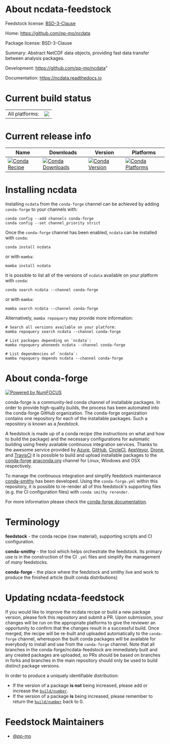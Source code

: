 About ncdata-feedstock
======================

Feedstock license: [BSD-3-Clause](https://github.com/conda-forge/ncdata-feedstock/blob/main/LICENSE.txt)

Home: https://github.com/pp-mo/ncdata

Package license: BSD-3-Clause

Summary: Abstract NetCDF data objects, providing fast data transfer between analysis packages.

Development: https://github.com/pp-mo/ncdata"

Documentation: https://ncdata.readthedocs.io

Current build status
====================


<table><tr><td>All platforms:</td>
    <td>
      <a href="https://dev.azure.com/conda-forge/feedstock-builds/_build/latest?definitionId=21188&branchName=main">
        <img src="https://dev.azure.com/conda-forge/feedstock-builds/_apis/build/status/ncdata-feedstock?branchName=main">
      </a>
    </td>
  </tr>
</table>

Current release info
====================

| Name | Downloads | Version | Platforms |
| --- | --- | --- | --- |
| [![Conda Recipe](https://img.shields.io/badge/recipe-ncdata-green.svg)](https://anaconda.org/conda-forge/ncdata) | [![Conda Downloads](https://img.shields.io/conda/dn/conda-forge/ncdata.svg)](https://anaconda.org/conda-forge/ncdata) | [![Conda Version](https://img.shields.io/conda/vn/conda-forge/ncdata.svg)](https://anaconda.org/conda-forge/ncdata) | [![Conda Platforms](https://img.shields.io/conda/pn/conda-forge/ncdata.svg)](https://anaconda.org/conda-forge/ncdata) |

Installing ncdata
=================

Installing `ncdata` from the `conda-forge` channel can be achieved by adding `conda-forge` to your channels with:

```
conda config --add channels conda-forge
conda config --set channel_priority strict
```

Once the `conda-forge` channel has been enabled, `ncdata` can be installed with `conda`:

```
conda install ncdata
```

or with `mamba`:

```
mamba install ncdata
```

It is possible to list all of the versions of `ncdata` available on your platform with `conda`:

```
conda search ncdata --channel conda-forge
```

or with `mamba`:

```
mamba search ncdata --channel conda-forge
```

Alternatively, `mamba repoquery` may provide more information:

```
# Search all versions available on your platform:
mamba repoquery search ncdata --channel conda-forge

# List packages depending on `ncdata`:
mamba repoquery whoneeds ncdata --channel conda-forge

# List dependencies of `ncdata`:
mamba repoquery depends ncdata --channel conda-forge
```


About conda-forge
=================

[![Powered by
NumFOCUS](https://img.shields.io/badge/powered%20by-NumFOCUS-orange.svg?style=flat&colorA=E1523D&colorB=007D8A)](https://numfocus.org)

conda-forge is a community-led conda channel of installable packages.
In order to provide high-quality builds, the process has been automated into the
conda-forge GitHub organization. The conda-forge organization contains one repository
for each of the installable packages. Such a repository is known as a *feedstock*.

A feedstock is made up of a conda recipe (the instructions on what and how to build
the package) and the necessary configurations for automatic building using freely
available continuous integration services. Thanks to the awesome service provided by
[Azure](https://azure.microsoft.com/en-us/services/devops/), [GitHub](https://github.com/),
[CircleCI](https://circleci.com/), [AppVeyor](https://www.appveyor.com/),
[Drone](https://cloud.drone.io/welcome), and [TravisCI](https://travis-ci.com/)
it is possible to build and upload installable packages to the
[conda-forge](https://anaconda.org/conda-forge) [anaconda.org](https://anaconda.org/)
channel for Linux, Windows and OSX respectively.

To manage the continuous integration and simplify feedstock maintenance
[conda-smithy](https://github.com/conda-forge/conda-smithy) has been developed.
Using the ``conda-forge.yml`` within this repository, it is possible to re-render all of
this feedstock's supporting files (e.g. the CI configuration files) with ``conda smithy rerender``.

For more information please check the [conda-forge documentation](https://conda-forge.org/docs/).

Terminology
===========

**feedstock** - the conda recipe (raw material), supporting scripts and CI configuration.

**conda-smithy** - the tool which helps orchestrate the feedstock.
                   Its primary use is in the construction of the CI ``.yml`` files
                   and simplify the management of *many* feedstocks.

**conda-forge** - the place where the feedstock and smithy live and work to
                  produce the finished article (built conda distributions)


Updating ncdata-feedstock
=========================

If you would like to improve the ncdata recipe or build a new
package version, please fork this repository and submit a PR. Upon submission,
your changes will be run on the appropriate platforms to give the reviewer an
opportunity to confirm that the changes result in a successful build. Once
merged, the recipe will be re-built and uploaded automatically to the
`conda-forge` channel, whereupon the built conda packages will be available for
everybody to install and use from the `conda-forge` channel.
Note that all branches in the conda-forge/ncdata-feedstock are
immediately built and any created packages are uploaded, so PRs should be based
on branches in forks and branches in the main repository should only be used to
build distinct package versions.

In order to produce a uniquely identifiable distribution:
 * If the version of a package **is not** being increased, please add or increase
   the [``build/number``](https://docs.conda.io/projects/conda-build/en/latest/resources/define-metadata.html#build-number-and-string).
 * If the version of a package **is** being increased, please remember to return
   the [``build/number``](https://docs.conda.io/projects/conda-build/en/latest/resources/define-metadata.html#build-number-and-string)
   back to 0.

Feedstock Maintainers
=====================

* [@pp-mo](https://github.com/pp-mo/)

